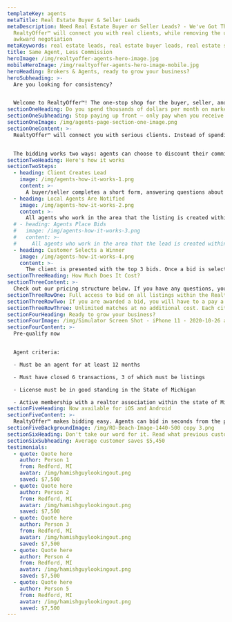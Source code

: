 ```yaml
---
templateKey: agents
metaTitle: Real Estate Buyer & Seller Leads
metaDescription: Need Real Estate Buyer or Seller Leads? - We've Got Them.
  RealtyOffer™ will connect you with real clients, while removing the upfront
  awkward negotiation
metaKeywords: real estate leads, real estate buyer leads, real estate seller leads
title: Same Agent, Less Commission
heroImage: /img/realtyoffer-agents-hero-image.jpg
mobileHeroImage: /img/realtyoffer-agents-hero-image-mobile.jpg
heroHeading: Brokers & Agents, ready to grow your business?
heroSubheading: >-
  Are you looking for consistency?


  Welcome to RealtyOffer™! The one-stop shop for the buyer, seller, and agent.
sectionOneHeading: Do you spend thousands of dollars per month on marketing?
sectionOneSubheading: Stop paying up front – only pay when you receive a new client!
sectionOneImage: /img/agents-page-section-one-image.png
sectionOneContent: >-
  RealtyOffer™ will connect you with serious clients. Instead of spending thousands of dollars on wasted real estate leads, agents will have the opportunity to simply bid for their next client.


  The bidding works two ways: agents can choose to discount their commission for a sale or offer part of their commission as a contribution toward client closings costs on a purchase – the amount offered is up to the agent.
sectionTwoHeading: Here's how it works
sectionTwoSteps:
  - heading: Client Creates Lead
    image: /img/agents-how-it-works-1.png
    content: >-
      A buyer/seller completes a short form, answering questions about their home, or criteria for the home they are looking to purchase.
  - heading: Local Agents Are Notified
    image: /img/agents-how-it-works-2.png
    content: >-
      All agents who work in the area that the listing is created within are notified that a new listing is available to bid on. Agents have 24 hours to place a bid.
  # - heading: Agents Place Bids
  #   image: /img/agents-how-it-works-3.png
  #   content: >-
  #     All agents who work in the area that the lead is created within are notified that a new lead is available to bid on. Agents have 24 hours to place their bid.
  - heading: Customer Selects a Winner
    image: /img/agents-how-it-works-4.png
    content: >-
      The client is presented with the top 3 bids. Once a bid is selected, contact information is provided to the client and to the winning agent.
sectionThreeHeading: How Much Does It Cost?
sectionThreeContent: >-
  Check out our pricing structure below. If you have any questions, you can reach us via the chat box, by emailing us at info@realtyoffer.com, or call us at (248) 915-2654.
sectionThreeRowOne: Full access to bid on all listings within the RealtyOffer™ platform.
sectionThreeRowTwo: If you are awarded a bid, you will have to a pay a one-time fee of $295.
sectionThreeRowThree: Unlimited matches at no additional cost. Each city has a monthly subscription fee that ranges from $199 to $995.
sectionFourHeading: Ready to grow your business?
sectionFourImage: /img/Simulator Screen Shot - iPhone 11 - 2020-10-26 at 11.56.52.png
sectionFourContent: >-
  Pre-qualify now


  Agent criteria:

  - Must be an agent for at least 12 months

  - Must have closed 6 transactions, 3 of which must be listings

  - License must be in good standing in the State of Michigan

  - Active membership with a realtor association within the state of Michigan
sectionFiveHeading: Now available for iOS and Android
sectionFiveContent: >-
  RealtyOffer™ makes bidding easy. Agents can bid in seconds from the palm of their hands.
sectionFiveBackgroundImage: /img/RO-Beach-Image-1440-500 copy 3.png
sectionSixHeading: Don't take our word for it. Read what previous customers have to say!
sectionSixSubheading: Average customer saves $5,450
testimonials:
  - quote: Quote here
    author: Person 1
    from: Redford, MI
    avatar: /img/hamishguylookingout.png
    saved: $7,500
  - quote: Quote here
    author: Person 2
    from: Redford, MI
    avatar: /img/hamishguylookingout.png
    saved: $7,500
  - quote: Quote here
    author: Person 3
    from: Redford, MI
    avatar: /img/hamishguylookingout.png
    saved: $7,500
  - quote: Quote here
    author: Person 4
    from: Redford, MI
    avatar: /img/hamishguylookingout.png
    saved: $7,500
  - quote: Quote here
    author: Person 5
    from: Redford, MI
    avatar: /img/hamishguylookingout.png
    saved: $7,500
---
```

